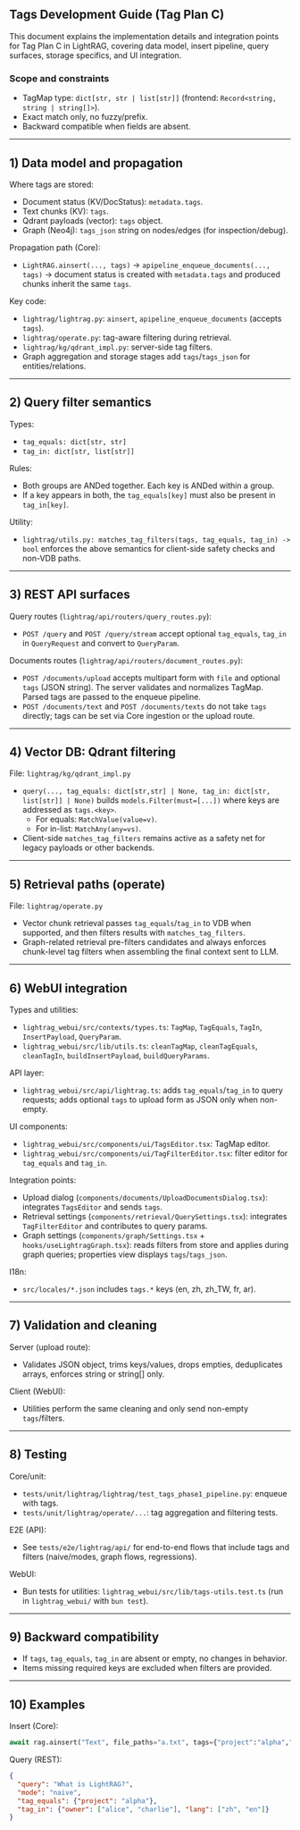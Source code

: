 ## Tags Development Guide (Tag Plan C)

This document explains the implementation details and integration points for Tag Plan C in LightRAG, covering data model, insert pipeline, query surfaces, storage specifics, and UI integration.

### Scope and constraints

- TagMap type: `dict[str, str | list[str]]` (frontend: `Record<string, string | string[]>`).
- Exact match only, no fuzzy/prefix.
- Backward compatible when fields are absent.

---

## 1) Data model and propagation

Where tags are stored:
- Document status (KV/DocStatus): `metadata.tags`.
- Text chunks (KV): `tags`.
- Qdrant payloads (vector): `tags` object.
- Graph (Neo4j): `tags_json` string on nodes/edges (for inspection/debug).

Propagation path (Core):
- `LightRAG.ainsert(..., tags)` → `apipeline_enqueue_documents(..., tags)` → document status is created with `metadata.tags` and produced chunks inherit the same `tags`.

Key code:
- `lightrag/lightrag.py`: `ainsert`, `apipeline_enqueue_documents` (accepts `tags`).
- `lightrag/operate.py`: tag-aware filtering during retrieval.
- `lightrag/kg/qdrant_impl.py`: server-side tag filters.
- Graph aggregation and storage stages add `tags`/`tags_json` for entities/relations.

---

## 2) Query filter semantics

Types:
- `tag_equals: dict[str, str]`
- `tag_in: dict[str, list[str]]`

Rules:
- Both groups are ANDed together. Each key is ANDed within a group.
- If a key appears in both, the `tag_equals[key]` must also be present in `tag_in[key]`.

Utility:
- `lightrag/utils.py: matches_tag_filters(tags, tag_equals, tag_in) -> bool` enforces the above semantics for client-side safety checks and non-VDB paths.

---

## 3) REST API surfaces

Query routes (`lightrag/api/routers/query_routes.py`):
- `POST /query` and `POST /query/stream` accept optional `tag_equals`, `tag_in` in `QueryRequest` and convert to `QueryParam`.

Documents routes (`lightrag/api/routers/document_routes.py`):
- `POST /documents/upload` accepts multipart form with `file` and optional `tags` (JSON string). The server validates and normalizes TagMap. Parsed tags are passed to the enqueue pipeline.
- `POST /documents/text` and `POST /documents/texts` do not take `tags` directly; tags can be set via Core ingestion or the upload route.

---

## 4) Vector DB: Qdrant filtering

File: `lightrag/kg/qdrant_impl.py`

- `query(..., tag_equals: dict[str,str] | None, tag_in: dict[str, list[str]] | None)` builds `models.Filter(must=[...])` where keys are addressed as `tags.<key>`.
  - For equals: `MatchValue(value=v)`.
  - For in-list: `MatchAny(any=vs)`.
- Client-side `matches_tag_filters` remains active as a safety net for legacy payloads or other backends.

---

## 5) Retrieval paths (operate)

File: `lightrag/operate.py`

- Vector chunk retrieval passes `tag_equals`/`tag_in` to VDB when supported, and then filters results with `matches_tag_filters`.
- Graph-related retrieval pre-filters candidates and always enforces chunk-level tag filters when assembling the final context sent to LLM.

---

## 6) WebUI integration

Types and utilities:
- `lightrag_webui/src/contexts/types.ts`: `TagMap`, `TagEquals`, `TagIn`, `InsertPayload`, `QueryParam`.
- `lightrag_webui/src/lib/utils.ts`: `cleanTagMap`, `cleanTagEquals`, `cleanTagIn`, `buildInsertPayload`, `buildQueryParams`.

API layer:
- `lightrag_webui/src/api/lightrag.ts`: adds `tag_equals`/`tag_in` to query requests; adds optional `tags` to upload form as JSON only when non-empty.

UI components:
- `lightrag_webui/src/components/ui/TagsEditor.tsx`: TagMap editor.
- `lightrag_webui/src/components/ui/TagFilterEditor.tsx`: filter editor for `tag_equals` and `tag_in`.

Integration points:
- Upload dialog (`components/documents/UploadDocumentsDialog.tsx`): integrates `TagsEditor` and sends `tags`.
- Retrieval settings (`components/retrieval/QuerySettings.tsx`): integrates `TagFilterEditor` and contributes to query params.
- Graph settings (`components/graph/Settings.tsx` + `hooks/useLightragGraph.tsx`): reads filters from store and applies during graph queries; properties view displays `tags`/`tags_json`.

I18n:
- `src/locales/*.json` includes `tags.*` keys (en, zh, zh_TW, fr, ar).

---

## 7) Validation and cleaning

Server (upload route):
- Validates JSON object, trims keys/values, drops empties, deduplicates arrays, enforces string or string[] only.

Client (WebUI):
- Utilities perform the same cleaning and only send non-empty `tags`/filters.

---

## 8) Testing

Core/unit:
- `tests/unit/lightrag/lightrag/test_tags_phase1_pipeline.py`: enqueue with tags.
- `tests/unit/lightrag/operate/...`: tag aggregation and filtering tests.

E2E (API):
- See `tests/e2e/lightrag/api/` for end-to-end flows that include tags and filters (naive/modes, graph flows, regressions).

WebUI:
- Bun tests for utilities: `lightrag_webui/src/lib/tags-utils.test.ts` (run in `lightrag_webui/` with `bun test`).

---

## 9) Backward compatibility

- If `tags`, `tag_equals`, `tag_in` are absent or empty, no changes in behavior.
- Items missing required keys are excluded when filters are provided.

---

## 10) Examples

Insert (Core):
```python
await rag.ainsert("Text", file_paths="a.txt", tags={"project":"alpha","owner":["alice","bob"]})
```

Query (REST):
```json
{
  "query": "What is LightRAG?",
  "mode": "naive",
  "tag_equals": {"project": "alpha"},
  "tag_in": {"owner": ["alice", "charlie"], "lang": ["zh", "en"]}
}
```


